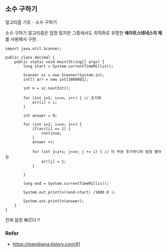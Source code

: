 ## 소수 구하기

알고리즘 기초 - 소수 구하기

소수 구하기 알고리즘은 엄청 많지만 그중에서도 최적화로 유명한 <b>에라토스테네스의 체</b>를 사용해서 구현.

```
import java.util.Scanner;

public class decimal {
    public static void main(String[] args) {
        long start = System.currentTimeMillis();

        Scanner sc = new Scanner(System.in);
        int[] arr = new int[1000001];

        int n = sc.nextInt();

        for (int i=1; i<=n; i++) { // 초기화
            arr[i] = i;
        }

        int answer = 0;

        for (int i=2; i<=n; i++) {
            if(arr[i] == 1) { 
                continue;
            }
            answer ++;

            for (int j=i+i; j<=n; j += i) { // 이 부분 추가하니까 엄청 빨라짐
                arr[j] = 1;
            }

        }

        long end = System.currentTimeMillis();

        System.out.println((end-start) /1000.0 );

        System.out.println(answer);
    }
}

```

진짜 음청 빠르다 !! 

### Refer

- <https://marobiana.tistory.com/91>

